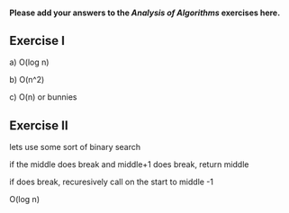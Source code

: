 #### Please add your answers to the ***Analysis of  Algorithms*** exercises here.

## Exercise I

a)
O(log n)


b)
O(n^2)


c)
O(n)
or bunnies

## Exercise II

lets use some sort of binary search

if the middle does break and middle+1 does break, return middle

if does break, recuresively call on the start to middle -1

O(log n)




